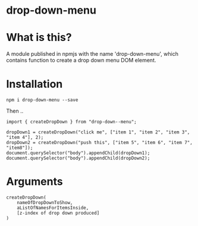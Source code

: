 # drop-down-menu

# What is this?

A module published in npmjs with the name 'drop-down-menu', which contains function to create a drop down menu DOM element.

# Installation

`npm i drop-down-menu --save`

Then ..

```
import { createDropDown } from "drop-down--menu";

dropDown1 = createDropDown("click me", ["item 1", "item 2", "item 3", "item 4"], 2);
dropDown2 = createDropDown("push this", ["item 5", "item 6", "item 7", "item8"]);
document.querySelector("body").appendChild(dropDown1);
document.querySelector("body").appendChild(dropDown2);
```

# Arguments

```
createDropDown(
    nameOfDropDownToShow,
    aListOfNamesForItemsInside,
    [z-index of drop down produced]
)
```
